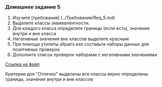 ### Домашнее задание 5

1. Изучите [требования] (../Требования/Req_5.md)
1. Выделите классы эквивалентности.
1. Для каждого класса определите границы (если есть), значения внутри и вне класса
1. Негативные значения вне классов выделите красным
1. При помощи утилиты allpairs.exe составьте наборы данных для позитивных проверок
1. Дополните список проверок наборами с негативными значениями

[Ссылка на файл](https://docs.google.com/spreadsheets/d/1gr7q6ufb9bug9jgWdgDK81CPe_YVoICdlyoheZ-C_qU/edit?usp=sharing)

Критерии для "Отлично"
выделены все классы
верно определены границы, значения внутри и вне классов

